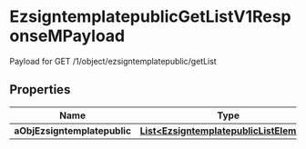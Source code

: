 

# EzsigntemplatepublicGetListV1ResponseMPayload

Payload for GET /1/object/ezsigntemplatepublic/getList

## Properties

| Name | Type | Description | Notes |
|------------ | ------------- | ------------- | -------------|
|**aObjEzsigntemplatepublic** | [**List&lt;EzsigntemplatepublicListElement&gt;**](EzsigntemplatepublicListElement.md) |  |  |



